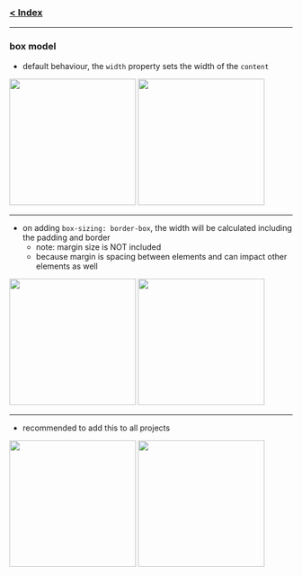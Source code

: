### [< Index](https://github.com/connectkushal/cssnotes/tree/main?tab=readme-ov-file#index)
---

### box model

- default behaviour, the `width` property sets the width of the `content`
<img src="https://github.com/user-attachments/assets/a8a8f4ca-636d-43f8-8ac1-1fa7094a1080" height="225">

<img src="https://github.com/user-attachments/assets/50ad98b3-d05a-495b-83ca-d4ee0026b95c" height="225">

---
- on adding `box-sizing: border-box`, the width will be calculated including the padding and border
  - note: margin size is NOT included
  - because margin is spacing between elements and can impact other elements as well

<img src="https://github.com/user-attachments/assets/4e1e98d6-2d24-488b-958b-f7ce3c396f4c" height="225">

<img src="https://github.com/user-attachments/assets/982dd519-b557-4585-823c-c953604a6a9c" height="225">

---
- recommended to add this to all projects
<img src="https://github.com/user-attachments/assets/c343dc8b-96f6-4099-950a-57beda88cb04" height="225">
<img src="https://github.com/user-attachments/assets/b8ed4591-6730-4451-8056-1760c7bf4b5a" height="225">
